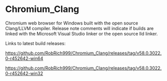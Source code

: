# Chromium_Clang

Chromium web browser for Windows built with the open source Clang/LLVM compiler. Release note comments will indicate if builds are linked with the Microsoft Visual Studio linker or the open source lld linker.

Links to latest build releases:

https://github.com/RobRich999/Chromium_Clang/releases/tag/v58.0.3022.0-r452642-win64

https://github.com/RobRich999/Chromium_Clang/releases/tag/v58.0.3022.0-r452642-win32
